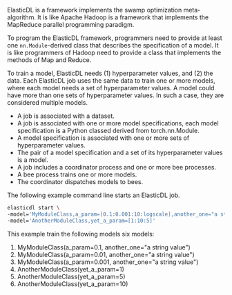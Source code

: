 ElasticDL is a framework implements the swamp optimization meta-algorithm. It is like Apache Hadoop is a framework that implements the MapReduce parallel programming paradigm.

To program the ElasticDL framework, programmers need to provide at least one `nn.Module`-derived class that describes the specification of a model. It is like programmers of Hadoop need to provide a class that implements the methods of Map and Reduce.

To train a model, ElasticDL needs (1) hyperparameter values, and (2) the data.  Each ElasticDL job uses the same data to train one or more models, where each model needs a set of hyperparameter values. A model could have more than one sets of hyperparameter values.  In such a case, they are considered multiple models.

- A job is associated with a dataset.
- A job is associated with one or more model specifications, each model specification is a Python classed derived from torch.nn.Module.
- A model specification is associated with one or more sets of hyperparameter values.
- The pair of a model specification and a set of its hyperparameter values is a model.
- A job includes a coordinator process and one or more bee processes.
- A bee process trains one or more models.
- The coordinator dispatches models to bees.

The following example command line starts an ElasticDL job.

```bash
elasticdl start \
-model='MyModuleClass,a_param=[0.1:0.001:10:logscale],another_one="a string value"' \
-model='AnotherModuleClass,yet_a_param=[1:10:5]'
```

This example train the following models six models:

1. MyModuleClass(a_param=0.1, another_one="a string value")
1. MyModuleClass(a_param=0.01, another_one="a string value")
1. MyModuleClass(a_param=0.001, another_one="a string value")
1. AnotherModuleClass(yet_a_param=1)
1. AnotherModuleClass(yet_a_param=5)
1. AnotherModuleClass(yet_a_param=10)

